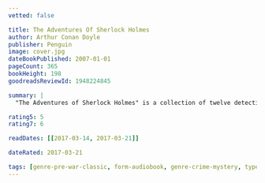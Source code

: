 ```yaml
---
vetted: false

title: The Adventures Of Sherlock Holmes
author: Arthur Conan Doyle
publisher: Penguin
image: cover.jpg
dateBookPublished: 2007-01-01
pageCount: 365
bookHeight: 198
goodreadsReviewId: 1948224845

summary: |
  "The Adventures of Sherlock Holmes" is a collection of twelve detective stories of Sir Arthur Conan Doyle's most famous literary creation, Sherlock Holmes. Contained within this collection are the following tales: A Scandal in Bohemia, The Red-headed League, A Case of Identity, The Boscombe Valley Mystery, The Five Orange Pips, The Man with the Twisted Lip, The Adventure of the Blue Carbuncle, The Adventure of the Speckled Band, The Adventure of the Engineer's Thumb, The Adventure of the Noble Bachelor, The Adventure of the Beryl Coronet, and The Adventure of the Copper Beeches

rating5: 5
rating7: 6

readDates: [[2017-03-14, 2017-03-21]]

dateRated: 2017-03-21

tags: [genre-pre-war-classic, form-audiobook, genre-crime-mystery, type-fiction]
---
```

